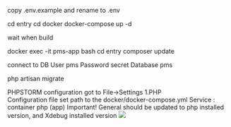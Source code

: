 copy .env.example and rename to .env 

cd entry
cd docker
docker-compose up -d


wait when build


docker exec -it pms-app bash
cd entry
composer update


connect to DB 
User pms
Password secret
Database pms


php artisan migrate

PHPSTORM configuration
got to File->Settings
 1.PHP  
    Configuration file set path to the docker/docker-compose.yml
    Service : container php (app)
    Important!
    General should be updated to php installed version, and Xdebug installed version
    ![](/home/serhii/Documents/pms/readmeSoutce/php.png)

